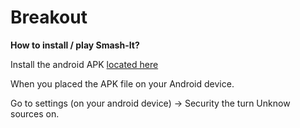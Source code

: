 # Breakout


**How to install / play Smash-It?**

Install the android APK [located here](android-app/)

When you placed the APK file on your Android device.

Go to settings (on your android device) -> Security the turn Unknow sources on.

